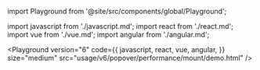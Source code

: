 import Playground from '@site/src/components/global/Playground';

import javascript from './javascript.md';
import react from './react.md';
import vue from './vue.md';
import angular from './angular.md';

<Playground
  version="6"
  code={{
    javascript,
    react,
    vue,
    angular,
  }}
  size="medium"
  src="usage/v6/popover/performance/mount/demo.html"
/>
